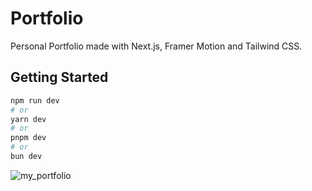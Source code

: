 # Portfolio
Personal Portfolio made with Next.js, Framer Motion and Tailwind CSS.

## Getting Started

```bash
npm run dev
# or
yarn dev
# or
pnpm dev
# or
bun dev
```
![my_portfolio](https://github.com/sdulal123/portfolio/assets/86375908/098369f0-51bb-4c3d-bdc9-e0820c620955)
